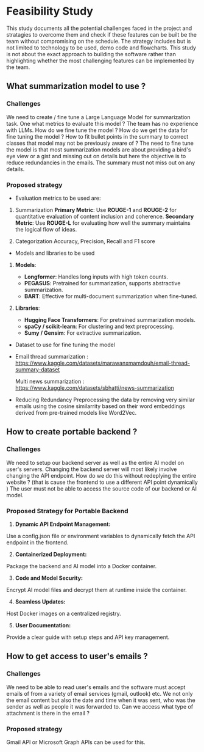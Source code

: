 # Feasibility Study
This study documents all the potential challenges faced in the project and stratagies to overcome them and check if these features can be built be the team without compromising on the schedule. The strategy includes but is not limited to technology to be used, demo code and flowcharts. This study is not about the exact approach to building the software rather than highlighting whether the most challenging features can be implemented by the team.

## What summarization model to use ?

### Challenges
We need to create / fine tune a Large Language Model for summarization task. One what metrics to evaluate this model ? The team has no experience with LLMs. How do we fine tune the model ? How do we get the data for fine tuning the model ? How to fit bullet points in the summary to correct classes that model may not be previously aware of ? The need to fine tune the model is that most summarization models are about providing a bird's eye view or a gist and missing out on details but here the objective is to reduce redundancies in the emails. The summary must not miss out on any details.

### Proposed strategy
* Evaluation metrics to be used are:
1. Summarization
**Primary Metric**: Use **ROUGE-1** and **ROUGE-2** for quantitative evaluation of content inclusion and coherence.
**Secondary Metric**: Use **ROUGE-L** for evaluating how well the summary maintains the logical flow of ideas.

2. Categorization
Accuracy, Precision, Recall and F1 score	
* Models and libraries to be used
1. **Models**:
    
    -   **Longformer**: Handles long inputs with high token counts.
    -   **PEGASUS**: Pretrained for summarization, supports abstractive summarization.
    -   **BART**: Effective for multi-document summarization when fine-tuned.
   
2. **Libraries**:
    
    -   **Hugging Face Transformers**: For pretrained summarization models.
    -   **spaCy / scikit-learn**: For clustering and text preprocessing.
    -   **Sumy / Gensim**: For extractive summarization.
* Dataset to use for fine tuning the model
* 
	Email thread summarization : https://www.kaggle.com/datasets/marawanxmamdouh/email-thread-summary-dataset
	
	Multi news summarization :
	https://www.kaggle.com/datasets/sbhatti/news-summarization

* Reducing Redundancy
Preprocessing the data by removing very similar emails using the cosine similarrity based on their word embeddings derived from pre-trained models like Word2Vec.

## How to create portable backend ?

### Challenges

We need to setup our backend server as well as the entire AI model on user's servers. Changing the backend server will most likely involve changing the API endpoint. How do we do this without redeplying the entire website ? (that is cause the frontend to use a different API point dynamically ) The user must not be able to access the source code of our backend or AI model.

### Proposed Strategy for Portable Backend

1. **Dynamic API Endpoint Management:**

Use a config.json file or environment variables to dynamically fetch the API endpoint in the frontend.

2. **Containerized Deployment:**

Package the backend and AI model into a Docker container.

3. **Code and Model Security:**

Encrypt AI model files and decrypt them at runtime inside the container.

4. **Seamless Updates:**

Host Docker images on a centralized registry.

5. **User Documentation:**

Provide a clear guide with setup steps and API key management.


## How to get access to user's emails ?

### Challenges

We need to be able to read user's emails and the software must accept emails of from a variety of email services (gmail, outlook) etc. We not only the email content but also the date and time when it was sent, who was the sender as well as people it was forwarded to. Can we access what type of attachment is there in the email ?

### Proposed strategy

Gmail API or Microsoft Graph APIs can be used for this.
